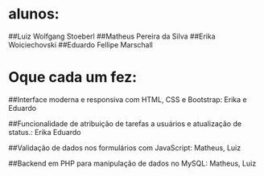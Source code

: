 # alunos:
##Luiz Wolfgang Stoeberl
##Matheus Pereira da Silva
##Erika Woiciechovski
##Eduardo Fellipe Marschall

# Oque cada um fez:
##Interface moderna e responsiva com HTML, CSS e Bootstrap: 
Erika e Eduardo

##Funcionalidade de atribuição de tarefas a usuários e atualização de
status.: 
Erika Eduardo

##Validação de dados nos formulários com JavaScript: 
Matheus, Luiz

##Backend em PHP para manipulação de dados no MySQL: 
Matheus, Luiz

